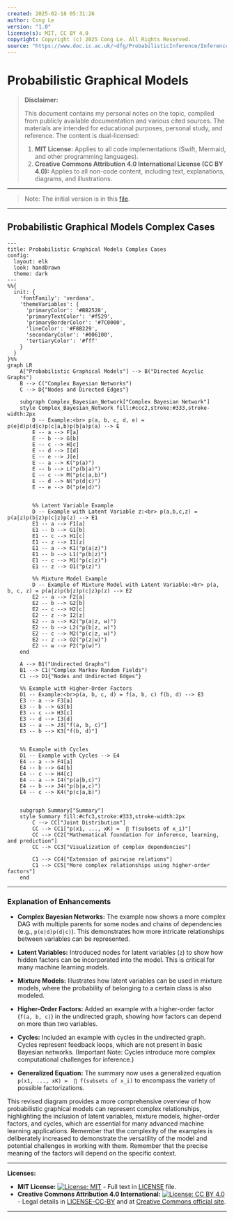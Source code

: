 ```yaml
---
created: 2025-02-18 05:31:26
author: Cong Le
version: "1.0"
license(s): MIT, CC BY 4.0
copyright: Copyright (c) 2025 Cong Le. All Rights Reserved.
source: "https://www.doc.ic.ac.uk/~dfg/ProbabilisticInference/InferenceAndMachineLearningNotes.pdf"
---
```




# Probabilistic Graphical Models
> **Disclaimer:**
>
> This document contains my personal notes on the topic,
> compiled from publicly available documentation and various cited sources.
> The materials are intended for educational purposes, personal study, and reference.
> The content is dual-licensed:
> 1. **MIT License:** Applies to all code implementations (Swift, Mermaid, and other programming languages).
> 2. **Creative Commons Attribution 4.0 International License (CC BY 4.0):** Applies to all non-code content, including text, explanations, diagrams, and illustrations.
---


> Note: The initial version is in this [file](./Probabilistic_Distributions.md).


----

## Probabilistic Graphical Models Complex Cases

```mermaid
---
title: Probabilistic Graphical Models Complex Cases
config:
  layout: elk
  look: handDrawn
  theme: dark
---
%%{
  init: {
    'fontFamily': 'verdana',
    'themeVariables': {
      'primaryColor': '#BB2528',
      'primaryTextColor': '#f529',
      'primaryBorderColor': '#7C0000',
      'lineColor': '#F8B229',
      'secondaryColor': '#006100',
      'tertiaryColor': '#fff'
    }
  }
}%%
graph LR
    A["Probabilistic Graphical Models"] --> B("Directed Acyclic Graphs")
    B --> C("Complex Bayesian Networks")
    C --> D{"Nodes and Directed Edges"}

    subgraph Complex_Bayesian_Network["Complex Bayesian Network"]
    style Complex_Bayesian_Network fill:#ccc2,stroke:#333,stroke-width:2px
        D -- Example:<br> p(a, b, c, d, e) = p(e|d)p(d|c)p(c|a,b)p(b|a)p(a) --> E
        E -- a --> F[a]
        E -- b --> G[b]
        E -- c --> H[c]
        E -- d --> I[d]
        E -- e --> J[e]
        E -- a --> K("p(a)")
        E -- b --> L("p(b|a)")
        E -- c --> M("p(c|a,b)")
        E -- d --> N("p(d|c)")
        E -- e --> O("p(e|d)")
    
    
        %% Latent Variable Example
        D -- Example with Latent Variable z:<br> p(a,b,c,z) = p(a|z)p(b|z)p(c|z)p(z) --> E1
        E1 -- a --> F1[a]
        E1 -- b --> G1[b]
        E1 -- c --> H1[c]
        E1 -- z --> I1[z]
        E1 -- a --> K1("p(a|z)")
        E1 -- b --> L1("p(b|z)")
        E1 -- c --> M1("p(c|z)")
        E1 -- z --> O1("p(z)")

        %% Mixture Model Example
        D -- Example of Mixture Model with Latent Variable:<br> p(a, b, c, z) = p(a|z)p(b|z)p(c|z)p(z) --> E2
        E2 -- a --> F2[a]
        E2 -- b --> G2[b]
        E2 -- c --> H2[c]
        E2 -- z --> I2[z]
        E2 -- a --> K2("p(a|z, w)")
        E2 -- b --> L2("p(b|z, w)")
        E2 -- c --> M2("p(c|z, w)")
        E2 -- z --> O2("p(z|w)")
        E2 -- w --> P2("p(w)")
    end

    A --> B1("Undirected Graphs")
    B1 --> C1("Complex Markov Random Fields")
    C1 --> D1{"Nodes and Undirected Edges"}
    
    %% Example with Higher-Order Factors
    D1 -- Example:<br>p(a, b, c, d) = f(a, b, c) f(b, d) --> E3
    E3 -- a --> F3[a]
    E3 -- b --> G3[b]
    E3 -- c --> H3[c]
    E3 -- d --> I3[d]
    E3 -- a --> J3["f(a, b, c)"]
    E3 -- b --> K3["f(b, d)"]
    
    
    %% Example with Cycles
    D1 -- Example with Cycles --> E4
    E4 -- a --> F4[a]
    E4 -- b --> G4[b]
    E4 -- c --> H4[c]
    E4 -- a --> I4("p(a|b,c)")
    E4 -- b --> J4("p(b|a,c)")
    E4 -- c --> K4("p(c|a,b)")
    
    
    subgraph Summary["Summary"]
    style Summary fill:#cfc3,stroke:#333,stroke-width:2px
        C --> CC["Joint Distribution"]
        CC --> CC1["p(x1, ..., xK) =  ∏ f(subsets of x_i)"]
        CC --> CC2["Mathematical foundation for inference, learning, and prediction"]
        CC --> CC3["Visualization of complex dependencies"]

        C1 --> CC4["Extension of pairwise relations"]
        C1 --> CC5["More complex relationships using higher-order factors"]
    end

```

---

### Explanation of Enhancements

* **Complex Bayesian Networks:** The example now shows a more complex DAG with multiple parents for some nodes and chains of dependencies (e.g., `p(e|d)p(d|c)`).  This demonstrates how more intricate relationships between variables can be represented.

* **Latent Variables:**  Introduced nodes for latent variables (`z`) to show how hidden factors can be incorporated into the model.  This is critical for many machine learning models.

* **Mixture Models:** Illustrates how latent variables can be used in mixture models, where the probability of belonging to a certain class is also modeled.

* **Higher-Order Factors:** Added an example with a higher-order factor (`f(a, b, c)`) in the undirected graph, showing how factors can depend on more than two variables.

* **Cycles:** Included an example with cycles in the undirected graph. Cycles represent feedback loops, which are not present in basic Bayesian networks.  (Important Note:  Cycles introduce more complex computational challenges for inference.)

* **Generalized Equation:**  The summary now uses a generalized equation `p(x1, ..., xK) =  ∏ f(subsets of x_i)` to encompass the variety of possible factorizations.


This revised diagram provides a more comprehensive overview of how probabilistic graphical models can represent complex relationships, highlighting the inclusion of latent variables, mixture models, higher-order factors, and cycles, which are essential for many advanced machine learning applications. Remember that the complexity of the examples is deliberately increased to demonstrate the versatility of the model and potential challenges in working with them. Remember that the precise meaning of the factors will depend on the specific context.





---
**Licenses:**

- **MIT License:**  [![License: MIT](https://img.shields.io/badge/License-MIT-yellow.svg)](LICENSE) - Full text in [LICENSE](LICENSE) file.
- **Creative Commons Attribution 4.0 International:** [![License: CC BY 4.0](https://licensebuttons.net/l/by/4.0/88x31.png)](LICENSE-CC-BY) - Legal details in [LICENSE-CC-BY](LICENSE-CC-BY) and at [Creative Commons official site](http://creativecommons.org/licenses/by/4.0/).

---
